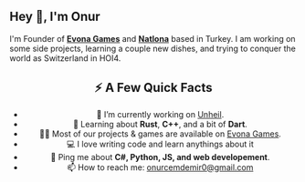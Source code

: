 <h2>Hey 👋, I'm Onur</h2>
<p>I'm Founder of <strong><a href="https://www.evonagames.com/">Evona Games</a></strong> and <strong><a href="https://www.natlona.com/">Natlona</a></strong> based in Turkey. I am working on some side projects, learning a couple new dishes, and trying to conquer the world as Switzerland in HOI4.</p>
<h2 align = center>⚡️ A Few Quick Facts</h2>
<ul align = center>
<li>🔭 I’m currently working on <a href="https://store.steampowered.com/app/2769160/Unheil/">Unheil</a>.</li>
<li>🧐 Learning about <strong>Rust</strong>, <strong>C++</strong>, and a bit of <strong>Dart</strong>.</li>
<li>👨‍💻 Most of our projects & games are available on <a href="https://evonagames.com">Evona Games</a>.</li>
<li>💻 I love writing code and learn anythings about it</li>
<li>💬 Ping me about <strong>C#, Python, JS, and web developement</strong>.</li>
<li>📫 How to reach me: <a href="mailto: onurcemdemir0@gmail.com">onurcemdemir0@gmail.com</a> </li>
</ul>
